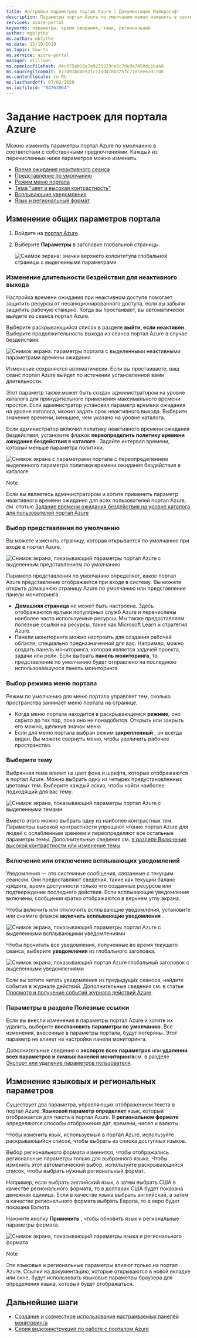 ```yaml
---
title: Настройка параметров портал Azure | Документация Майкрософт
description: Параметры портал Azure по умолчанию можно изменить в соответствии с собственными предпочтениями. Параметры включают время ожидания неактивного сеанса, представление по умолчанию, режим меню, контрастность, тему, уведомления, язык и региональные форматы
services: azure-portal
keywords: параметры, время ожидания, язык, региональный
author: mgblythe
ms.author: mblythe
ms.date: 12/19/2019
ms.topic: how-to
ms.service: azure-portal
manager: mtillman
ms.openlocfilehash: d4c675ab18a7a9231229ce0c7de9a7450dc1baa8
ms.sourcegitcommit: 877491bd46921c11dd478bd25fc718ceee2dcc08
ms.contentlocale: ru-RU
ms.lasthandoff: 07/02/2020
ms.locfileid: "84763964"
---
```

# <a name="set-your-azure-portal-preferences"></a>Задание настроек для портала Azure

Можно изменить параметры портал Azure по умолчанию в соответствии с собственными предпочтениями. Каждый из перечисленных ниже параметров можно изменить.

* [Время ожидания неактивного сеанса](#change-the-idle-duration-for-inactive-sign-out)
* [Представление по умолчанию](#choose-your-default-view)
* [Режим меню портала](#choose-a-portal-menu-mode)
* [Тема "цвет и высокая контрастность"](#choose-a-theme)
* [Всплывающие уведомления](#enable-or-disable-pop-up-notifications)
* [Язык и региональный формат](#change-language-and-regional-settings)

## <a name="change-general-portal-settings"></a>Изменение общих параметров портала

1. Войдите на [портал Azure](https://portal.azure.com).
2. Выберите **Параметры** в заголовке глобальной страницы.

    ![Снимок экрана: значки верхнего колонтитула глобальной страницы с выделенными параметрами](./media/set-preferences/header-settings.png)

### <a name="change-the-idle-duration-for-inactive-sign-out"></a>Изменение длительности бездействия для неактивного выхода

Настройка времени ожидания при неактивном доступе помогает защитить ресурсы от несанкционированного доступа, если вы забыли защитить рабочую станцию. Когда вы простаивает, вы автоматически выйдете из сеанса портал Azure.

Выберите раскрывающийся список в разделе **выйти, если неактивен**. Выберите продолжительность выхода из сеанса портал Azure в случае бездействия.

   ![Снимок экрана: параметры портала с выделенными неактивными параметрами времени ожидания](./media/set-preferences/inactive-signout-user.png)

Изменение сохраняется автоматически. Если вы простаиваете, ваш сеанс портал Azure выйдет по истечении установленной вами длительности.

Этот параметр также может быть создан администратором на уровне каталога для принудительного применения максимального времени простоя. Если администратор установил параметр времени ожидания на уровне каталога, можно задать срок неактивного выхода. Выберите значение времени, меньшее, чем указано на уровне каталога.

Если администратор включил политику неактивного времени ожидания бездействия, установите флажок **переопределить политику времени ожидания бездействия в каталоге** . Задайте интервал времени, который меньше параметра политики.

   ![Снимок экрана с параметрами портала с переопределением выделенного параметра политики времени ожидания бездействия в каталоге](./media/set-preferences/inactive-signout-override.png)


> [!NOTE]
> Если вы являетесь администратором и хотите применить параметр неактивного времени ожидания для всех пользователей портал Azure, см. статью [Задание времени ожидания бездействия на уровне каталога для пользователей портал Azure](admin-timeout.md)
>

### <a name="choose-your-default-view"></a>Выбор представления по умолчанию 

Вы можете изменить страницу, которая открывается по умолчанию при входе в портал Azure.

   ![Снимок экрана, показывающий параметры портал Azure с выделенным представлением по умолчанию](./media/set-preferences/default-view.png)

Параметр представления по умолчанию определяет, какое портал Azure представление отображается при входе в систему. Вы можете открыть домашнюю страницу Azure по умолчанию или представление панели мониторинга.

* **Домашняя страница** не может быть настроена.  Здесь отображаются ярлыки популярных служб Azure и перечислены наиболее часто используемые ресурсы. Мы также предоставляем полезные ссылки на ресурсы, такие как Microsoft Learn и стратегия Azure.
* Панели мониторинга можно настроить для создания рабочей области, специально предназначенной для вас. Например, можно создать панель мониторинга, которая является задачей проекта, задачи или роли. Если выбрать **панель мониторинга**, то представление по умолчанию будет отправлено на последнюю использовавшуюся панель мониторинга.

### <a name="choose-a-portal-menu-mode"></a>Выбор режима меню портала

Режим по умолчанию для меню портала управляет тем, сколько пространства занимает меню портала на странице.

* Когда меню портала находится в раскрывающемся **режиме,** оно скрыто до тех пор, пока оно не понадобится. Открыть или закрыть его можно, щелкнув значок меню.
* Если для меню портала выбран режим **закрепленный** , он всегда виден. Вы можете свернуть меню, чтобы увеличить рабочее пространство. 

### <a name="choose-a-theme"></a>Выберите тему

Выбранная тема влияет на цвет фона и шрифта, которые отображаются в портал Azure. Можно выбрать одну из четырех предустановленных цветовых тем. Выберите каждый эскиз, чтобы найти наиболее подходящий для вас тему.

   ![Снимок экрана, показывающий параметры портал Azure с выделенными темами](./media/set-preferences/theme.png)

Вместо этого можно выбрать одну из наиболее контрастных тем. Параметры высокой контрастности упрощают чтение портал Azure для людей с ослабленным зрением и переопределяют все остальные параметры темы. Дополнительные сведения см. [в разделе Включение высокой контрастности или изменение темы](azure-portal-change-theme-high-contrast.md).

### <a name="enable-or-disable-pop-up-notifications"></a>Включение или отключение всплывающих уведомлений

Уведомления — это системные сообщения, связанные с текущим сеансом. Они предоставляют сведения, такие как текущий баланс кредита, время доступности только что созданных ресурсов или подтверждение последнего действия. Если всплывающие уведомления включены, сообщения кратко отображаются в верхнем углу экрана. 

Чтобы включить или отключить всплывающие уведомления, установите или снимите флажок **включить всплывающие уведомления** .

   ![Снимок экрана, показывающий параметры портал Azure с выделенными всплывающими уведомлениями](./media/set-preferences/popup-notifications.png)

Чтобы прочитать все уведомления, полученные во время текущего сеанса, выберите **уведомления** из глобального заголовка.

   ![Снимок экрана, показывающий портал Azure глобальный заголовок с выделенными уведомлениями](./media/set-preferences/read-notifications.png)

Если вы хотите читать уведомления из предыдущих сеансов, найдите события в журнале действий. Дополнительные сведения см. в статье [Просмотр и получение событий журнала действий Azure](/azure/azure-monitor/platform/activity-log-view).

### <a name="settings-under-useful-links"></a>Параметры в разделе Полезные ссылки

Если вы внесли изменения в параметры портал Azure и хотите их удалить, выберите **восстановить параметры по умолчанию**. Все изменения, внесенные в параметры портала, будут потеряны. Этот параметр не влияет на настройки панели мониторинга.

Дополнительные сведения о **экспорте всех параметров** или **удалении всех параметров и личных панелей мониторинга**см. в разделе [Экспорт или удаление параметров пользователя](azure-portal-export-delete-settings.md).

## <a name="change-language-and-regional-settings"></a>Изменение языковых и региональных параметров

Существует два параметра, управляющих отображением текста в портал Azure. **Языковой параметр определяет** язык, который отображается для текста в портал Azure. В **региональном формате** определяются способы отображения дат, времени, чисел и валюты.

Чтобы изменить язык, используемый в портал Azure, используйте раскрывающийся список, чтобы выбрать из списка доступных языков.

Выбор регионального формата изменится, чтобы отображались региональные параметры только для выбранного языка. Чтобы изменить этот автоматический выбор, используйте раскрывающийся список, чтобы выбрать нужный региональный формат.

Например, если выбрать английский язык, а затем выбрать США в качестве регионального формата, то в долларах США будет показана денежная единица. Если в качестве языка выбрать английский, а затем в качестве регионального формата выбрать Европа, то в евро будет показана Валюта.

Нажмите кнопку **Применить** , чтобы обновить язык и региональные параметры формата.

   ![Снимок экрана, показывающий параметры языка и регионального формата](./media/set-preferences/language.png)

>[!NOTE]
>Эти языковые и региональные параметры влияют только на портал Azure. Ссылки на документацию, которые открываются в новой вкладке или окне, будут использовать языковые параметры браузера для определения языка, который будет отображаться.
>

## <a name="next-steps"></a>Дальнейшие шаги

* [Создание и совместное использование настраиваемых панелей мониторинга](azure-portal-dashboards.md)
* [Серия видеоинструкций по работе с порталом Azure](azure-portal-video-series.md)
